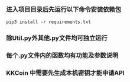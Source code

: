 ### 进入项目目录后先运行以下命令安装依赖包
`pip3 install -r requirements.txt`

### 除Util.py外其他.py文件均可独立运行

### 每个.py文件内的函数均有功能及参数说明

### KKCoin 中需要先生成本机密钥才能申请API

